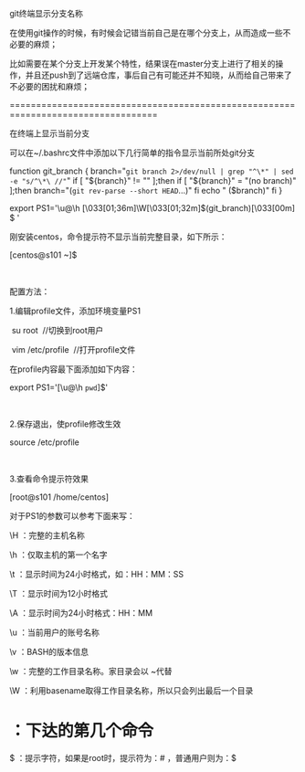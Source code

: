 git终端显示分支名称

在使用git操作的时候，有时候会记错当前自己是在哪个分支上，从而造成一些不必要的麻烦；

比如需要在某个分支上开发某个特性，结果误在master分支上进行了相关的操作，并且还push到了远端仓库，事后自己有可能还并不知晓，从而给自己带来了不必要的困扰和麻烦；

==================================================================================

在终端上显示当前分支

可以在~/.bashrc文件中添加以下几行简单的指令显示当前所处git分支

function git_branch {
  branch="`git branch 2>/dev/null | grep "^\*" | sed -e "s/^\*\ //"`"
  if [ "${branch}" != "" ];then
      if [ "${branch}" = "(no branch)" ];then
          branch="(`git rev-parse --short HEAD`...)"
      fi
      echo " ($branch)"
  fi
}
 
export PS1='\u@\h \[\033[01;36m\]\W\[\033[01;32m\]$(git_branch)\[\033[00m\] \$ '


刚安装centos，命令提示符不显示当前完整目录，如下所示：

[centos@s101 ~]$

 

配置方法：

1.编辑profile文件，添加环境变量PS1

 su root  //切换到root用户

 vim /etc/profile  //打开profile文件

在profile内容最下面添加如下内容：

export PS1='[\u@\h `pwd`]\$'

 

2.保存退出，使profile修改生效

source /etc/profile

 

3.查看命令提示符效果

[root@s101 /home/centos]

 

对于PS1的参数可以参考下面来写：

\H ：完整的主机名称

\h ：仅取主机的第一个名字

\t ：显示时间为24小时格式，如：HH：MM：SS

\T ：显示时间为12小时格式

\A ：显示时间为24小时格式：HH：MM

\u ：当前用户的账号名称

\v ：BASH的版本信息

\w ：完整的工作目录名称。家目录会以 ~代替

\W ：利用basename取得工作目录名称，所以只会列出最后一个目录

# ：下达的第几个命令

$ ：提示字符，如果是root时，提示符为：# ，普通用户则为：$